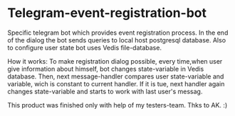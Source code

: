 # Telegram-event-registration-bot
Specific telegram bot which provides event registration process. In the end of the dialog the bot sends queries to local host postgresql database. Also to configure user state bot uses Vedis file-database.

How it works:
To make registration dialog possible, every time,when user give information about himself, bot changes state-variable in Vedis database. Then, next message-handler compares user state-variable and variable, wich is constant to current handler. If it is tue, next handler again changes state-variable and starts to work with last user's messag.

This product was finished only with help of my testers-team. Thks to AK. :) 
